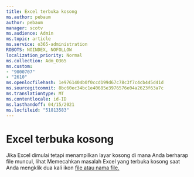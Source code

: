 ```yaml
---
title: Excel terbuka kosong
ms.author: pebaum
author: pebaum
manager: scotv
ms.audience: Admin
ms.topic: article
ms.service: o365-administration
ROBOTS: NOINDEX, NOFOLLOW
localization_priority: Normal
ms.collection: Adm_O365
ms.custom:
- "9000707"
- "2610"
ms.openlocfilehash: 1e9761404b0f0ccd199d67c78c3f7c4cb445d41d
ms.sourcegitcommit: 8bc60ec34bc1e40685e3976576e04a2623f63a7c
ms.translationtype: MT
ms.contentlocale: id-ID
ms.lasthandoff: 04/15/2021
ms.locfileid: "51813583"
---
```

# <a name="excel-opens-blank"></a>Excel terbuka kosong

Jika Excel dimulai tetapi menampilkan layar kosong di mana Anda berharap file muncul, lihat Memecahkan masalah Excel yang terbuka kosong saat Anda mengklik dua kali ikon [file atau nama file.](https://docs.microsoft.com/office/troubleshoot/excel/excel-opens-blank)